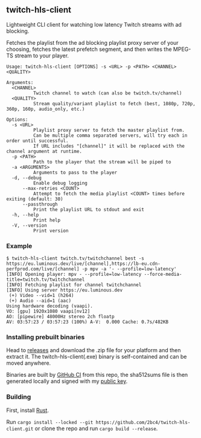 ## twitch-hls-client
Lightweight CLI client for watching low latency Twitch streams with ad blocking.

Fetches the playlist from the ad blocking playlist proxy server of your choosing, fetches the latest prefetch segment, and then writes the MPEG-TS stream to your player.

```
Usage: twitch-hls-client [OPTIONS] -s <URL> -p <PATH> <CHANNEL> <QUALITY>

Arguments:
  <CHANNEL>
          Twitch channel to watch (can also be twitch.tv/channel)
  <QUALITY>
          Stream quality/variant playlist to fetch (best, 1080p, 720p, 360p, 160p, audio_only, etc.)

Options:
  -s <URL>
          Playlist proxy server to fetch the master playlist from.
          Can be multiple comma separated servers, will try each in order until successful.
          If URL includes "[channel]" it will be replaced with the channel argument at runtime.
  -p <PATH>
          Path to the player that the stream will be piped to
  -a <ARGUMENTS>
          Arguments to pass to the player
  -d, --debug
          Enable debug logging
      --max-retries <COUNT>
          Attempt to fetch the media playlist <COUNT> times before exiting (default: 30)
      --passthrough
          Print the playlist URL to stdout and exit
  -h, --help
          Print help
  -V, --version
          Print version
```

### Example
```
$ twitch-hls-client twitch.tv/twitchchannel best -s https://eu.luminous.dev/live/[channel],https://lb-eu.cdn-perfprod.com/live/[channel] -p mpv -a '- --profile=low-latency'
[INFO] Opening player: mpv - --profile=low-latency --force-media-title=twitch.tv/twitchchannel
[INFO] Fetching playlist for channel twitchchannel
[INFO] Using server https://eu.luminous.dev
 (+) Video --vid=1 (h264)
 (+) Audio --aid=1 (aac)
Using hardware decoding (vaapi).
VO: [gpu] 1920x1080 vaapi[nv12]
AO: [pipewire] 48000Hz stereo 2ch floatp
AV: 03:57:23 / 03:57:23 (100%) A-V:  0.000 Cache: 0.7s/482KB
```

### Installing prebuilt binaries
Head to [releases](https://github.com/2bc4/twitch-hls-client/releases/latest) and download the .zip file for your platform and then extract it. The twitch-hls-client(.exe) binary is self-contained and can be moved anywhere.

Binaries are built by [GitHub CI](https://github.com/2bc4/twitch-hls-client/actions/workflows/release.yaml) from this repo, the sha512sums file is then generated locally and signed with my [public key](https://github.com/2bc4/2bc4).

### Building
First, install [Rust](https://rustup.rs).

Run `cargo install --locked --git https://github.com/2bc4/twitch-hls-client.git` or clone the repo and run `cargo build --release`.
